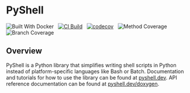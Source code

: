 # PyShell
![Built With Docker](https://img.shields.io/badge/Built_With-Docker-informational?style=flat&logo=docker)
&nbsp;
[![CI Build](https://github.com/zkWildfire/PyShell/actions/workflows/testing.yml/badge.svg)](https://github.com/zkWildfire/PyShell/actions/workflows/testing.yml)
&nbsp;
[![codecov](https://codecov.io/gh/zkWildfire/PyShell/branch/master/graph/badge.svg?token=0V5ZSHZM75)](https://codecov.io/gh/zkWildfire/PyShell)
&nbsp;
![Method Coverage](https://img.shields.io/endpoint?url=https://gist.githubusercontent.com/zkWildfire/29c386f849ca52d82bb08efd079c0f3b/raw/pyshell-method-coverage.json)
&nbsp;
![Branch Coverage](https://img.shields.io/endpoint?url=https://gist.githubusercontent.com/zkWildfire/c850384bbaffa643255fe490b03f4924/raw/pyshell-branch-coverage.json)

## Overview
PyShell is a Python library that simplifies writing shell scripts in Python
instead of platform-specific languages like Bash or Batch. Documentation and
tutorials for how to use the library can be found at
[pyshell.dev](https://www.pyshell.dev). API reference documentation can be
found at [pyshell.dev/doxygen](https://www.pyshell.dev/doxygen).
